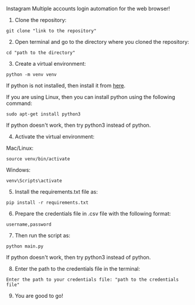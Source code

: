 Instagram Multiple accounts login automation for the web browser!

1. Clone the repository:
  <pre><code>git clone "link to the repository"</code></pre>

2. Open terminal and go to the directory where you cloned the repository:
  <pre><code>cd "path to the directory"</code></pre>

3. Create a virtual environment:
  <pre><code>python -m venv venv</code></pre>

  If python is not installed, then install it from [here](https://www.python.org/downloads/).
  
  If you are using Linux, then you can install python using the following command:
  <pre><code>sudo apt-get install python3</code></pre>

  If python doesn't work, then try python3 instead of python.


4. Activate the virtual environment:
  
  Mac/Linux:
  <pre><code>source venv/bin/activate</code></pre>
  Windows:
  <pre><code>venv\Scripts\activate</code></pre>

5. Install the requirements.txt file as:
  <pre><code>pip install -r requirements.txt</code></pre>

6. Prepare the credentials file in .csv file with the following format:
  <pre><code>username,password</code></pre>

7. Then run the script as:
  <pre><code>python main.py</code></pre>

  If python doesn't work, then try python3 instead of python.

8. Enter the path to the credentials file in the terminal:
  <pre><code>Enter the path to your credentials file: "path to the credentials file"</code></pre>

9. You are good to go!

